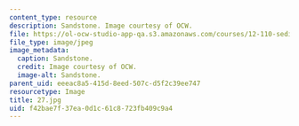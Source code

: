 ```yaml
---
content_type: resource
description: Sandstone. Image courtesy of OCW.
file: https://ol-ocw-studio-app-qa.s3.amazonaws.com/courses/12-110-sedimentary-geology-fall-2004/f42bae7f37ea0d1c61c8723fb409c9a4_27.jpg
file_type: image/jpeg
image_metadata:
  caption: Sandstone.
  credit: Image courtesy of OCW.
  image-alt: Sandstone.
parent_uid: eeeac8a5-415d-8eed-507c-d5f2c39ee747
resourcetype: Image
title: 27.jpg
uid: f42bae7f-37ea-0d1c-61c8-723fb409c9a4
---
```

